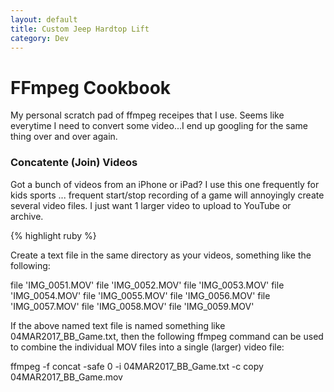 ```yaml
---
layout: default
title: Custom Jeep Hardtop Lift
category: Dev
---
```


# FFmpeg Cookbook #

My personal scratch pad of ffmpeg receipes that I use.  Seems like everytime I need to convert some video...I end up googling for the same thing over and over again.

### Concatente (Join) Videos ###
Got a bunch of videos from an iPhone or iPad?  I use this one frequently for kids sports ... frequent start/stop recording of a game will annoyingly create several video files.
I just want 1 larger video to upload to YouTube or archive.

{% highlight ruby %}

Create a text file in the same directory as your videos, something like the following:

file 'IMG_0051.MOV'
file 'IMG_0052.MOV'
file 'IMG_0053.MOV'
file 'IMG_0054.MOV'
file 'IMG_0055.MOV'
file 'IMG_0056.MOV'
file 'IMG_0057.MOV'
file 'IMG_0058.MOV'
file 'IMG_0059.MOV'

If the above named text file is named something like 04MAR2017_BB_Game.txt, then the following ffmpeg command can be used to combine the individual MOV files into a single (larger) video file:

ffmpeg -f concat -safe 0 -i 04MAR2017_BB_Game.txt -c copy 04MAR2017_BB_Game.mov


